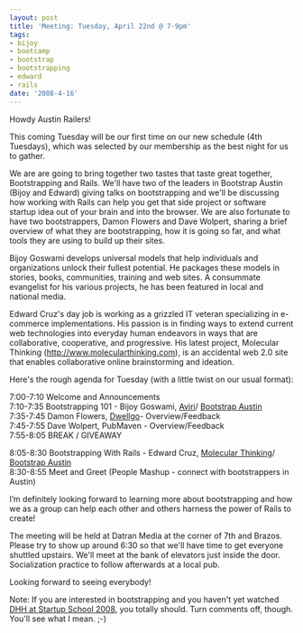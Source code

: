 ```yaml
---
layout: post
title: 'Meeting: Tuesday, April 22nd @ 7-9pm'
tags:
- bijoy
- bootcamp
- bootstrap
- bootstrapping
- edward
- rails
date: '2008-4-16'
---
```

Howdy Austin Railers!

This coming Tuesday will be our first time on our new schedule (4th Tuesdays), which was selected by our membership as the best night for us to gather.

We are are going to bring together two tastes that taste great together, Bootstrapping and Rails. We'll have two of the leaders in Bootstrap Austin (Bijoy and Edward) giving talks on bootstrapping and we'll be discussing how working with Rails can help you get that side project or software startup idea out of your brain and into the browser. We are also fortunate to have two bootstrappers, Damon Flowers and Dave Wolpert, sharing a brief overview of what they are bootstrapping, how it is going so far, and what tools they are using to build up their sites.

Bijoy Goswami develops universal models that help individuals and organizations unlock their fullest potential. He packages these models in stories, books, communities, training and web sites. A consummate evangelist for his various projects, he has been featured in local and national media.

Edward Cruz's day job is working as a grizzled IT veteran specializing in e-commerce implementations. His passion is in finding ways to extend current web technologies into everyday human endeavors in ways that are collaborative, cooperative, and progressive. His latest project, Molecular Thinking (http://www.molecularthinking.com), is an accidental web 2.0 site that enables collaborative online brainstorming and ideation.

Here's the rough agenda for Tuesday (with a little twist on our usual format):

7:00-7:10 Welcome and Announcements  
7:10-7:35 Bootstrapping 101 - Bijoy Goswami, [Aviri](http://aviri.com/)/ [Bootstrap Austin](http://bootstrapaustin.org/)  
7:35-7:45 Damon Flowers, [Dwellgo](http://dwellgo.com/)- Overview/Feedback  
7:45-7:55 Dave Wolpert, PubMaven - Overview/Feedback  
7:55-8:05 BREAK / GIVEAWAY  
  
  
8:05-8:30 Bootstrapping With Rails - Edward Cruz, [Molecular Thinking](http://molecularthinking.com/)/ [Bootstrap Austin](http://bootstrapaustin.org/)  
8:30-8:55 Meet and Greet (People Mashup - connect with bootstrappers in Austin)

I’m definitely looking forward to learning more about bootstrapping and how we as a group can help each other and others harness the power of Rails to create!

The meeting will be held at Datran Media at the corner of 7th and Brazos. Please try to show up around 6:30 so that we'll have time to get everyone shuttled upstairs. We'll meet at the bank of elevators just inside the door. Socialization practice to follow afterwards at a local pub.

Looking forward to seeing everybody!

Note: If you are interested in bootstrapping and you haven't yet watched [DHH at Startup School 2008](http://icanhaz.com/dhhmakesmoney), you totally should. Turn comments off, though. You'll see what I mean. ;-)

